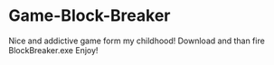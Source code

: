 # Game-Block-Breaker
Nice and addictive game form my childhood!
Download and than fire BlockBreaker.exe
Enjoy!


